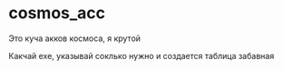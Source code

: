 # cosmos_acc
Это куча акков космоса, я крутой

Какчай ехе, указывай соклько нужно и создается таблица забавная
